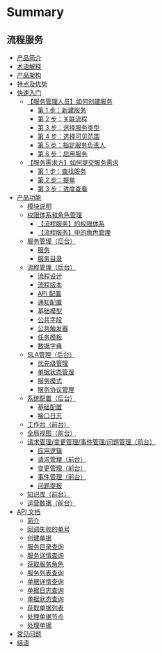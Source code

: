 # Summary

## 流程服务
* [产品简介](产品白皮书/产品简介/README.md)
* [术语解释](产品白皮书/术语解释/Term.md)
* [产品架构](产品白皮书/产品架构图/Architecture.md)
* [特点及优势](产品白皮书/特点及优势/Features.md)
* [快速入门]()
    * [【服务管理人员】如何创建服务]()
        * [第 1 步：新建服务](产品白皮书/快速入门/admin_step1.md)
        * [第 2 步：关联流程](产品白皮书/快速入门/admin_step2.md)
        * [第 3 步：选择服务类型](产品白皮书/快速入门/admin_step3.md)
        * [第 4 步：选择可见范围](产品白皮书/快速入门/admin_step4.md)
        * [第 5 步：指定服务负责人](产品白皮书/快速入门/admin_step5.md)
        * [第 6 步：启用服务](产品白皮书/快速入门/admin_step6.md)
    * [【服务需求方】如何提交服务需求]()
        * [第 1 步：查找服务](产品白皮书/快速入门/user_step1.md)
        * [第 2 步：提单](产品白皮书/快速入门/user_step2.md)
        * [第 3 步：进度查看](产品白皮书/快速入门/user_step3.md)
* [产品功能]()
    * [模块说明](产品白皮书/产品功能/模块说明/Module_description.md)
    * [权限体系和角色管理]()
        * [【流程服务】的权限体系](产品白皮书/产品功能/权限体系和角色管理/Authority_system.md)
        * [【流程服务】中的角色管理](产品白皮书/产品功能/权限体系和角色管理/Role_management.md)
    * [服务管理（后台）]()
        * [服务](产品白皮书/产品功能/服务管理/service.md)
        * [服务目录](产品白皮书/产品功能/服务管理/Service_catalog.md)
    * [流程管理（后台）]()
        * [流程设计](产品白皮书/产品功能/流程管理/Process_Design.md)
        * [流程版本](产品白皮书/产品功能/流程管理/Process_version.md)
        * [API 配置](产品白皮书/产品功能/流程管理/API_configuration.md)
        * [通知配置](产品白皮书/产品功能/流程管理/Notification_configuration.md)
        * [基础模型](产品白皮书/产品功能/流程管理/Base_model.md)
        * [公共字段](产品白皮书/产品功能/流程管理/Public_field.md)
        * [公共触发器](产品白皮书/产品功能/流程管理/Public_trigger.md)
        * [任务模板](产品白皮书/产品功能/流程管理/Task_template.md)
        * [数据字典](产品白皮书/产品功能/流程管理/Data_Dictionary.md)
    * [SLA管理（后台）]()
        * [优先级管理](产品白皮书/产品功能/SLA管理/Priority_management.md)
        * [单据状态管理](产品白皮书/产品功能/SLA管理/Document_status_management.md)
        * [服务模式](产品白皮书/产品功能/SLA管理/Service_model.md)
        * [服务协议管理](产品白皮书/产品功能/SLA管理/Service_Agreement_Management.md)
    * [系统配置（后台）]()
        * [基础配置](产品白皮书/产品功能/系统配置/Basic_configuration.md)
        * [接口日志](产品白皮书/产品功能/系统配置/Interface_log.md)
    * [工作台（前台）](产品白皮书/产品功能/工作台/Workbench.md)
    * [全局视图（前台）](产品白皮书/产品功能/全局视图/Global_view.md)
    * [请求管理/变更管理/事件管理/问题管理（前台）]()
        * [应用逻辑](产品白皮书/产品功能/综合管理/Application_logic.md)
        * [请求管理（前台）](产品白皮书/产品功能/综合管理/Request_management.md)
        * [变更管理（前台）](产品白皮书/产品功能/综合管理/Change_management.md)
        * [事件管理（前台）](产品白皮书/产品功能/综合管理/Incident_management.md)
        * [问题提报](产品白皮书/产品功能/综合管理/Problem_escalation.md)
    * [知识库（前台）](产品白皮书/产品功能/知识库/knowledge_base.md)
    * [运营数据（前台）](产品白皮书/产品功能/运营数据/Operational_data.md)
* [API 文档]()
    * [简介](6.0/API文档/ITSM/README.md)
    * [回调失败的单号](6.0/API文档/ITSM/callback_failed_ticket.md)
    * [创建单据](6.0/API文档/ITSM/create_ticket.md)
    * [服务目录查询](6.0/API文档/ITSM/get_service_catalogs.md)
    * [服务详情查询](6.0/API文档/ITSM/get_service_detail.md)
    * [获取服务角色](6.0/API文档/ITSM/get_service_roles.md)
    * [服务列表查询](6.0/API文档/ITSM/get_services.md)
    * [单据详情查询](6.0/API文档/ITSM/get_ticket_info.md)
    * [单据日志查询](6.0/API文档/ITSM/get_ticket_logs.md)
    * [单据状态查询](6.0/API文档/ITSM/get_ticket_status.md)
    * [获取单据列表](6.0/API文档/ITSM/get_tickets.md)
    * [处理单据节点](6.0/API文档/ITSM/operate_node.md)
    * [处理单据](6.0/API文档/ITSM/operate_ticket.md)
* [常见问题](产品白皮书/常见问题/FAQ.md)
* [结语](产品白皮书/结语/Conclusion.md)